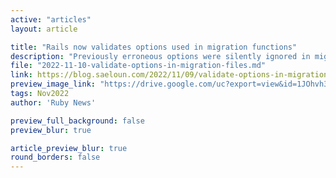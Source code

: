 ```yaml
---
active: "articles"
layout: article

title: "Rails now validates options used in migration functions"
description: "Previously erroneous options were silently ignored in migration functions such as "create_table" or add_column, now they raise an error."
file: "2022-11-10-validate-options-in-migration-files.md"
link: https://blog.saeloun.com/2022/11/09/validate-options-in-migration-files
preview_image_link: "https://drive.google.com/uc?export=view&id=1JOhvh3Ptl9rIqYKwDKbHeeHd5LRXahPX"
tags: Nov2022
author: 'Ruby News'

preview_full_background: false
preview_blur: true

article_preview_blur: true
round_borders: false
---
```

